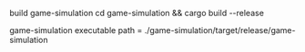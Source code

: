 

build game-simulation cd game-simulation && cargo build --release

game-simulation executable path = ./game-simulation/target/release/game-simulation